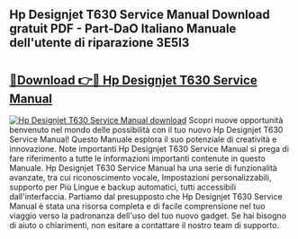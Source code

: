 ## Hp Designjet T630 Service Manual Download gratuit PDF - Part-DaO Italiano Manuale dell'utente di riparazione 3E5I3

# <h2><a href="http://dfbph2.blite.top/?on=Hp+Designjet+T630+Service+Manual">🔗Download 👉🔴 Hp Designjet T630 Service Manual</a></h2>

[![Hp Designjet T630 Service Manual download](https://i.imgur.com/lujVjoI.png)](http://dfbph2.blite.top/?on=Hp+Designjet+T630+Service+Manual)
Scopri nuove opportunità benvenuto nel mondo delle possibilità con il tuo nuovo Hp Designjet T630 Service Manual! Questo Manuale esplora il suo potenziale di creatività e innovazione. Note importanti Hp Designjet T630 Service Manual si prega di fare riferimento a tutte le informazioni importanti contenute in questo Manuale. Hp Designjet T630 Service Manual ha una serie di funzionalità avanzate, tra cui riconoscimento vocale, Impostazioni personalizzabili, supporto per Più Lingue e backup automatici, tutti accessibili dall'interfaccia. Partiamo dal presupposto che Hp Designjet T630 Service Manual è stata una risorsa completa e di facile comprensione nel tuo viaggio verso la padronanza dell'uso del tuo nuovo gadget. Se hai bisogno di aiuto o chiarimenti, non esitare a contattare il nostro team di supporto.
